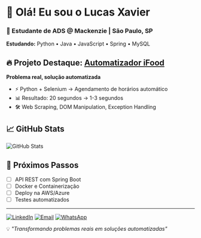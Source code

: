 # 👋 Olá! Eu sou o Lucas Xavier
### 🚀 Estudante de ADS @ Mackenzie | São Paulo, SP

**Estudando:** Python • Java • JavaScript • Spring • MySQL

## 🔥 Projeto Destaque: [Automatizador iFood](https://github.com/LucasXavG/ifood-agendador)
**Problema real, solução automatizada**
- ⚡ Python + Selenium → Agendamento de horários automático
- 📊 Resultado: 20 segundos → 1-3 segundos
- 🛠️ Web Scraping, DOM Manipulation, Exception Handling

## 📈 GitHub Stats
![GitHub Stats](https://github-readme-stats.vercel.app/api?username=LucasXavG&theme=tokyonight&hide_border=true&include_all_commits=true&count_private=true)

## 🎯 Próximos Passos
- [ ] API REST com Spring Boot
- [ ] Docker e Containerização
- [ ] Deploy na AWS/Azure
- [ ] Testes automatizados

---
[![LinkedIn](https://img.shields.io/badge/LinkedIn-0077B5?style=flat&logo=linkedin)](https://linkedin.com/in/lucas-xavier-2bb678203/) [![Email](https://img.shields.io/badge/Email-D14836?style=flat&logo=gmail)](mailto:lucaspessoni@outlook.com) [![WhatsApp](https://img.shields.io/badge/WhatsApp-25D366?style=flat&logo=whatsapp)](https://wa.me/5511965446291)

💡 *"Transformando problemas reais em soluções automatizadas"*
